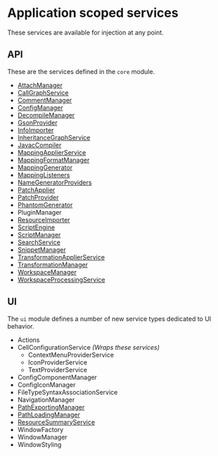 # Application scoped services

These services are available for injection at any point.

## API

These are the services defined in the `core` module.

* [AttachManager](attachmanager.md)
* [CallGraphService](callgraphservice.md)
* [CommentManager](commentmanager.md)
* [ConfigManager](configmanager.md)
* [DecompileManager](decompilemanager.md)
* [GsonProvider](gsonprovider.md)
* [InfoImporter](infoimporter.md)
* [InheritanceGraphService](inheritancegraphservice.md)
* [JavacCompiler](javaccompiler.md)
* [MappingApplierService](mappingapplierservice.md)
* [MappingFormatManager](mappingformatmanager.md)
* [MappingGenerator](mappinggenerator.md)
* [MappingListeners](mappinglisteners.md)
* [NameGeneratorProviders](namegeneratorproviders.md)
* [PatchApplier](patchapplier.md)
* [PatchProvider](patchprovider.md)
* [PhantomGenerator](phantomgenerator.md)
* PluginManager
* [ResourceImporter](resourceimporter.md)
* [ScriptEngine](scriptengine.md)
* [ScriptManager](scriptmanager.md)
* [SearchService](searchservice.md)
* [SnippetManager](snippetmanager.md)
* [TransformationApplierService](transformationapplierservice.md)
* [TransformationManager](transformationmanager.md)
* [WorkspaceManager](workspacemanager.md)
* [WorkspaceProcessingService](workspaceprocessingservice.md)

## UI

The `ui` module defines a number of new service types dedicated to UI behavior.

* Actions
* CellConfigurationService _(Wraps these services)_
  * ContextMenuProviderService
  * IconProviderService
  * TextProviderService
* ConfigComponentManager
* ConfigIconManager
* FileTypeSyntaxAssociationService
* NavigationManager
* [PathExportingManager](pathexportingmanager.md)
* [PathLoadingManager](pathloadingmanager.md)
* [ResourceSummaryService](resourcesummaryservice.md)
* WindowFactory
* WindowManager
* WindowStyling